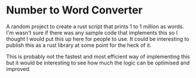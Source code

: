 # Number to Word Converter

A random project to create a rust script that prints 1 to 1 million as words. I'm wasn't sure if there was any sample code that implements this so I thought I would put this up here for people to use. It could be interesting to publish this as a rust library at some point for the heck of it.

This is probably not the fastest and most efficient way of implementing this but it would be interesting to see how much the logic can be optimised and improved.
